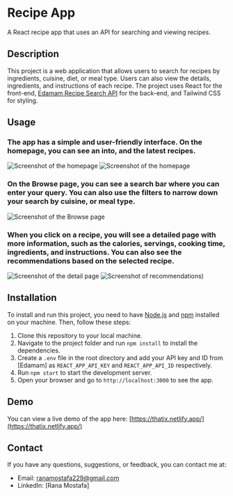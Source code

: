 # Recipe App

A React recipe app that uses an API for searching and viewing recipes.

## Description

This project is a web application that allows users to search for recipes by ingredients, cuisine, diet, or meal type. Users can also view the details, ingredients, and instructions of each recipe. The project uses React for the front-end, [Edamam Recipe Search API](https://developer.edamam.com/edamam-recipe-api) for the back-end, and Tailwind CSS for styling.

## Usage

### The app has a simple and user-friendly interface. On the homepage, you can see an into, and the latest recipes.

![Screenshot of the homepage](https://github.com/ranamostafa229/real_estate_app/assets/57458722/c7faae54-3609-4d4a-9fd0-f62f85b355f3)  ![Screenshot of the homepage](https://github.com/ranamostafa229/real_estate_app/assets/57458722/2900bc7d-24ea-4480-bcd9-6b1ac8360b99)

### On the Browse page, you can see a search bar where you can enter your query. You can also use the filters to narrow down your search by cuisine, or meal type.

![Screenshot of the Browse page](https://github.com/ranamostafa229/real_estate_app/assets/57458722/b101ac98-9fc1-4caa-871b-9b54928a9797)

### When you click on a recipe, you will see a detailed page with more information, such as the calories, servings, cooking time, ingredients, and instructions. You can also see the recommendations based on the selected recipe.

![Screenshot of the detail page](https://github.com/ranamostafa229/real_estate_app/assets/57458722/b484fa2a-c91b-448d-9e1d-76e3643b6255)
![Screenshot of recommendations)](https://github.com/ranamostafa229/real_estate_app/assets/57458722/52a87cb4-9704-4d0e-97f8-61aa72af4171)

## Installation

To install and run this project, you need to have [Node.js](https://docs.github.com/en/get-started/writing-on-github/getting-started-with-writing-and-formatting-on-github/quickstart-for-writing-on-github) and [npm](https://docs.github.com/articles/markdown-basics) installed on your machine. Then, follow these steps:

1. Clone this repository to your local machine.
2. Navigate to the project folder and run `npm install` to install the dependencies.
3. Create a `.env` file in the root directory and add your API key and ID from [Edamam] as `REACT_APP_API_KEY` and `REACT_APP_API_ID` respectively.
4. Run `npm start` to start the development server.
5. Open your browser and go to `http://localhost:3000` to see the app.

## Demo

You can view a live demo of the app here: [https://thatix.netlify.app/](https://thatix.netlify.app/)
   
## Contact

If you have any questions, suggestions, or feedback, you can contact me at:

- Email: ranamostafa229@gmail.com
- LinkedIn: [Rana Mostafa]
